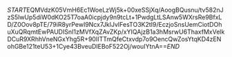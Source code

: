 $START$EQMVdzK05VmH6Ec1WoeLzWj5k+00xeSSjXq/AoogBQusnu/tv582nJzS5lwUp5diW0dKO25T7oaA0icpjdy9n9tcLt+1PwdgLtLSAnw5WXrsRe9BfxLD/Z0Oov8pTE/79iR8yrPewI9Ncx7JklJvIFesTO3K2tI9/EczjoSnsUemCiotDOhuXuQRqmtEwPAUDISnI1zMVfXqZAvZKp/xYIQAjzB1a3hMsrwU6ThaxfMxVelkDCuR9XRhhVneNGxYhg5R+90IITTmQfeCtxvdp7o9OencQwZosYtqKD4zENohGBe121teU53+1Cye43BveuDIEBoF522Oj/wouIYtnA==$END$